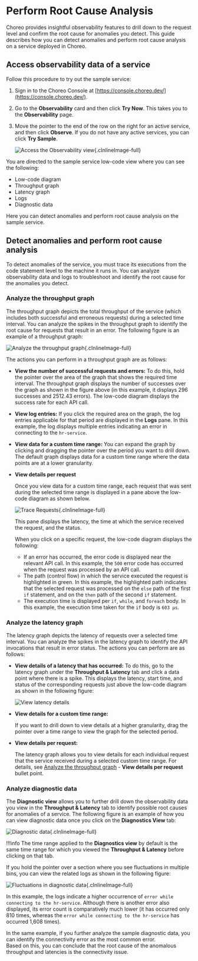 # Perform Root Cause Analysis

Choreo provides insightful observability features to drill down to the request level and confirm the root cause for anomalies you detect.
This guide describes how you can detect anomalies and perform root cause analysis on a service deployed in Choreo. 

    
## Access observability data of a service

Follow this procedure to try out the sample service:

1. Sign in to the Choreo Console at [https://console.choreo.dev/](https://console.choreo.dev/).
2. Go to the **Observability** card and then click **Try Now**. This takes you to the **Observability** page. 
3. Move the pointer to the end of the row on the right for an active service, and then click **Observe**. If you do not have any active services, you can click **Try Sample**. 

    ![Access the Observability view](../assets/img/observability/access-observability.png){.cInlineImage-full}
        
You are directed to the sample service low-code view where you can see the following:

- Low-code diagram
- Throughput graph   
- Latency graph
- Logs
- Diagnostic data

Here you can detect anomalies and perform root cause analysis on the sample service.
    
## Detect anomalies and perform root cause analysis

To detect anomalies of the service, you must trace its executions from the code statement level to the machine it runs in. You can analyze observability data and logs to troubleshoot and identify the root cause for the anomalies you detect. 


### Analyze the throughput graph

The throughput graph depicts the total throughput of the service (which includes both successful and erroneous requests) during a selected time interval. You can analyze the spikes in the throughput graph to identify the root cause for requests that result in an error.
The following figure is an example of a throughput graph:

![Analyze the throughput graph](../assets/img/observability/throughput-graph-analysis.png){.cInlineImage-full}

The actions you can perform in a throughput graph are as follows:

- **View the number of successful requests and errors:**
  To do this, hold the pointer over the area of the graph that shows the required time interval. The throughput graph displays the number of successes over the graph as shown in the figure above (in this example, it displays 296 successes and 2512.43 errors). The low-code diagram displays the success rate for each API call.
    
- **View log entries:**
  If you click the required area on the graph, the log entries applicable for that period are displayed in the **Logs** pane. In this example, the log displays multiple entries indicating an error in connecting to the `hr-service`.
     
- **View data for a custom time range:**
  You can expand the graph by clicking and dragging the pointer over the period you want to drill down. The default graph displays data for a custom time range where the data points are at a lower granularity.
  
- **View details per request** 

    Once you view data for a custom time range, each request that was sent during the selected time range is displayed in a pane above the low-code diagram as shown below.
    
    ![Trace Requests](../assets/img/observability/view-details-per-request.png){.cInlineImage-full}

    This pane displays the latency, the time at which the service received the request, and the status.
    
    When you click on a specific request, the low-code diagram displays the following:
   
    - If an error has occurred, the error code is displayed near the relevant API call. In this example, the `500` error code has occurred when the request was processed by an API call.
    - The path (control flow) in which the service executed the request is highlighted in green. In this example, the highlighted path indicates that the selected request was processed on the `else` path of the first `if` statement, and on the `then` path of the second `if` statement.
    - The execution time is displayed per `if`, `while`, and `foreach` body. In this example, the execution time taken for the `if` body is `603 μs`.
    
### Analyze the latency graph

The latency graph depicts the latency of requests over a selected time interval. You can analyze the spikes in the latency graph to identify the API invocations that result in error status.
The actions you can perform are as follows:

- **View details of a latency that has occurred:**
  To do this, go to the latency graph under the **Throughput & Latency** tab and click a data point where there is a spike. This displays the latency, start time, and status of the corresponding requests just above the low-code diagram as shown in the following figure:

    ![View latency details](../assets/img/observability/latency-details.png)
    
- **View details for a custom time range:**
   
    If you want to drill down to view details at a higher granularity, drag the pointer over a time range to view the graph for the selected period.
    
- **View details per request:**

    The latency graph allows you to view details for each individual request that the service received during a selected custom time range. For details, see [Analyze the throughput graph](#analyze-the-throughput-graph) - **View details per request** bullet point.


### Analyze diagnostic data

The **Diagnostic view** allows you to further drill down the observability data you view in the **Throughput & Latency** tab to identify possible root causes for anomalies of a service.
The following figure is an example of how you can view diagnostic data once you click on the **Diagnostics View** tab:
 
![Diagnostic data](../assets/img/observability/diagnostics-view.png){.cInlineImage-full}

!!!info
    The time range applied to the **Diagnostics view** by default is the same time range for which you viewed the **Throughput & Latency** before clicking on that tab. 
        
If you hold the pointer over a section where you see fluctuations in multiple bins, you can view the related logs as shown in the following figure:

![Fluctuations in diagnostic data](../assets/img/observability/second-bin.png){.cInlineImage-full}

In this example, the logs indicate a higher occurrence of `error while connecting to the hr-service`. Although there is another error also displayed, its error count is comparatively much lower (it has occurred only 810 times, whereas the `error while connecting to the hr-service` has occurred 1,608 times).

In the same example, if you further analyze the sample diagnostic data, you can identify the connectivity error as the most common error.  
Based on this, you can conclude that the root cause of the anomalous throughput and latencies is the connectivity issue. 
